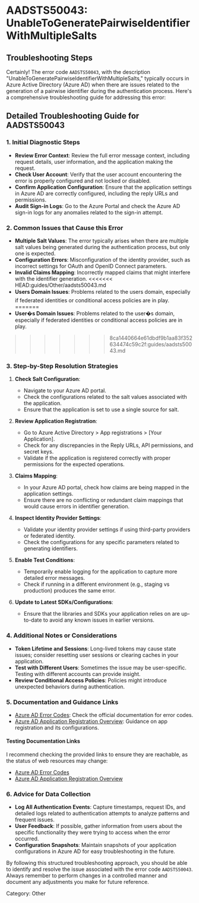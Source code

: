 # AADSTS50043: UnableToGeneratePairwiseIdentifierWithMultipleSalts


## Troubleshooting Steps
Certainly! The error code `AADSTS50043`, with the description "UnableToGeneratePairwiseIdentifierWithMultipleSalts," typically occurs in Azure Active Directory (Azure AD) when there are issues related to the generation of a pairwise identifier during the authentication process. Here's a comprehensive troubleshooting guide for addressing this error:

## Detailed Troubleshooting Guide for AADSTS50043

### 1. Initial Diagnostic Steps

- **Review Error Context**: Review the full error message context, including request details, user information, and the application making the request.
- **Check User Account**: Verify that the user account encountering the error is properly configured and not locked or disabled.
- **Confirm Application Configuration**: Ensure that the application settings in Azure AD are correctly configured, including the reply URLs and permissions.
- **Audit Sign-in Logs**: Go to the Azure Portal and check the Azure AD sign-in logs for any anomalies related to the sign-in attempt.

### 2. Common Issues that Cause this Error

- **Multiple Salt Values**: The error typically arises when there are multiple salt values being generated during the authentication process, but only one is expected.
- **Configuration Errors**: Misconfiguration of the identity provider, such as incorrect settings for OAuth and OpenID Connect parameters.
- **Invalid Claims Mapping**: Incorrectly mapped claims that might interfere with the identifier generation.
<<<<<<< HEAD:guides/Other/aadsts50043.md
- **Users Domain Issues**: Problems related to the users domain, especially if federated identities or conditional access policies are in play.
=======
- **User�s Domain Issues**: Problems related to the user�s domain, especially if federated identities or conditional access policies are in play.
>>>>>>> 8ca1440664e61dbdf9b1aa83f352634474c59c2f:guides/aadsts50043.md

### 3. Step-by-Step Resolution Strategies

1. **Check Salt Configuration**:
   - Navigate to your Azure AD portal.
   - Check the configurations related to the salt values associated with the application.
   - Ensure that the application is set to use a single source for salt.

2. **Review Application Registration**:
   - Go to Azure Active Directory > App registrations > [Your Application].
   - Check for any discrepancies in the Reply URLs, API permissions, and secret keys.
   - Validate if the application is registered correctly with proper permissions for the expected operations.

3. **Claims Mapping**:
   - In your Azure AD portal, check how claims are being mapped in the application settings.
   - Ensure there are no conflicting or redundant claim mappings that would cause errors in identifier generation.

4. **Inspect Identity Provider Settings**:
   - Validate your identity provider settings if using third-party providers or federated identity.
   - Check the configurations for any specific parameters related to generating identifiers.

5. **Enable Test Conditions**:
   - Temporarily enable logging for the application to capture more detailed error messages.
   - Check if running in a different environment (e.g., staging vs production) produces the same error.

6. **Update to Latest SDKs/Configurations**:
   - Ensure that the libraries and SDKs your application relies on are up-to-date to avoid any known issues in earlier versions.

### 4. Additional Notes or Considerations

- **Token Lifetime and Sessions**: Long-lived tokens may cause state issues; consider resetting user sessions or clearing caches in your application.
- **Test with Different Users**: Sometimes the issue may be user-specific. Testing with different accounts can provide insight.
- **Review Conditional Access Policies**: Policies might introduce unexpected behaviors during authentication.

### 5. Documentation and Guidance Links

- [Azure AD Error Codes](https://learn.microsoft.com/en-us/azure/active-directory/develop/active-directory-claim-claims-scenarios#common-error-codes): Check the official documentation for error codes.
- [Azure AD Application Registration Overview](https://learn.microsoft.com/en-us/azure/active-directory/develop/registration-and-authentication-v2): Guidance on app registration and its configurations.

#### Testing Documentation Links
I recommend checking the provided links to ensure they are reachable, as the status of web resources may change:
- [Azure AD Error Codes](https://learn.microsoft.com/en-us/azure/active-directory/develop/active-directory-claim-claims-scenarios#common-error-codes)
- [Azure AD Application Registration Overview](https://learn.microsoft.com/en-us/azure/active-directory/develop/registration-and-authentication-v2)

### 6. Advice for Data Collection

- **Log All Authentication Events**: Capture timestamps, request IDs, and detailed logs related to authentication attempts to analyze patterns and frequent issues.
- **User Feedback**: If possible, gather information from users about the specific functionality they were trying to access when the error occurred.
- **Configuration Snapshots**: Maintain snapshots of your application configurations in Azure AD for easy troubleshooting in the future.

By following this structured troubleshooting approach, you should be able to identify and resolve the issue associated with the error code `AADSTS50043`. Always remember to perform changes in a controlled manner and document any adjustments you make for future reference.

Category: Other